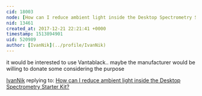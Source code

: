 ```yaml
---
cid: 18003
node: [How can I reduce ambient light inside the Desktop Spectrometry Starter Kit?](../notes/warren/09-19-2016/how-can-i-reduce-ambient-light-inside-the-desktop-spectrometry-starter-kit)
nid: 13461
created_at: 2017-12-21 22:21:41 +0000
timestamp: 1513894901
uid: 520989
author: [IvanNik](../profile/IvanNik)
---
```


it would be interested to use Vantablack.. maybe the manufacturer would be willing to donate some considering the purpose

[IvanNik](../profile/IvanNik) replying to: [How can I reduce ambient light inside the Desktop Spectrometry Starter Kit?](../notes/warren/09-19-2016/how-can-i-reduce-ambient-light-inside-the-desktop-spectrometry-starter-kit)

